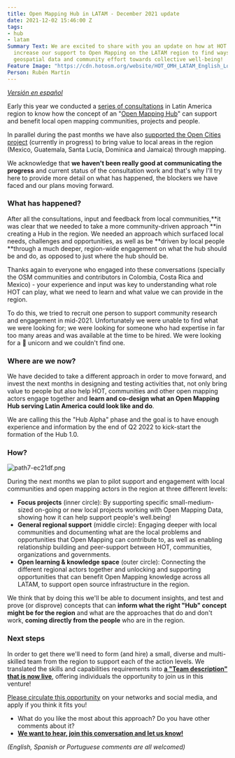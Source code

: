 ```yaml
---
title: Open Mapping Hub in LATAM - December 2021 update
date: 2021-12-02 15:46:00 Z
tags:
- hub
- latam
Summary Text: We are excited to share with you an update on how at HOT we plan to
  increase our support to Open Mapping on the LATAM region to find ways to connect
  geospatial data and community effort towards collective well-being!
Feature Image: "https://cdn.hotosm.org/website/HOT_OMH_LATAM_English_Logo_REV_COLOUR+wide.png"
Person: Rubén Martín
---
```


*[Versión en español](https://www.hotosm.org/updates/hub-de-mapeo-abierto-en-latam-actualizacion-diciembre-2021/)*

Early this year we conducted a [series of consultations](https://www.hotosm.org/updates/ayuda-a-impulsar-openstreetmap-en-latinoamerica/) in Latin America region to know how the concept of an "[Open Mapping Hub](https://www.openstreetmap.org/user/RebeccaF/diary/396229)" can support and benefit local open mapping communities, projects and people.  

In parallel during the past months we have also [supported the Open Cities project](https://www.hotosm.org/updates/como-mejorar-la-preparacion-y-la-capacidad-de-respuesta-de-las-comunidades-ante-los-desastres-en-america-latina-y-el-caribe-con-datos-geoespaciales-creados-de-manera-participativa/) (currently in progress) to bring value to local areas in the region (Mexico, Guatemala, Santa Lucía, Dominica and Jamaica) through mapping.  

We acknowledge that **we haven't been really good at communicating the progress** and current status of the consultation work and that's why I'll try here to provide more detail on what has happened, the blockers we have faced and our plans moving forward.

### What has happened?  

After all the consultations, input and feedback from local communities,**it was clear that we needed to take a more community-driven approach **in creating a Hub in the region. We needed an approach which surfaced local needs, challenges and opportunities, as well as be **driven by local people **through a much deeper, region-wide engagement on what the hub should be and do, as opposed to just where the hub should be.  

Thanks again to everyone who engaged into these conversations (specially the OSM communities and contributors in Colombia, Costa Rica and Mexico) - your experience and input was key to understanding what role HOT can play, what we need to learn and what value we can provide in the region.  

To do this, we tried to recruit one person to support community research and engagement in mid-2021\. Unfortunately we were unable to find what we were looking for; we were looking for someone who had expertise in far too many areas and was available at the time to be hired. We were looking for a 🦄 unicorn and we couldn't find one.

### Where are we now?

We have decided to take a different approach in order to move forward, and invest the next months in designing and testing activities that, not only bring value to people but also help HOT, communities and other open mapping actors engage together and **learn and co-design what an Open Mapping Hub serving Latin America could look like and do**.   

We are calling this the "Hub Alpha" phase and the goal is to have enough experience and information by the end of Q2 2022 to kick-start the formation of the Hub 1.0\.

### How?  

![path7-ec21df.png](https://cdn.hotosm.org/website/path7-ec21df.png) 

During the next months we plan to pilot support and engagement with local communities and open mapping actors in the region at three different levels:  

* **Focus projects** (inner circle): By supporting specific small-medium-sized on-going or new local projects working with Open Mapping Data, showing how it can help support people's well.being!
* **General regional support** (middle circle): Engaging deeper with local communities and documenting what are the local problems and opportunities that Open Mapping can contribute to, as well as enabling relationship building and peer-support between HOT, communities, organizations and governments.
* **Open learning & knowledge space** (outer circle): Connecting the different regional actors together and unlocking and supporting opportunities that can benefit Open Mapping knowledge across all LATAM, to support open source infrastructure in the region.  

We think that by doing this we'll be able to document insights, and test and prove (or disprove) concepts that can **inform what the right "Hub" concept might be for the region** and what are the approaches that do and don't work, **coming directly from the people** who are in the region.

### Next steps

In order to get there we'll need to form (and hire) a small, diverse and multi-skilled team from the region to support each of the action levels. We translated the skills and capabilities requirements into **[a "Team description" that is now live](https://hotosm.bamboohr.com/jobs/view.php?id=79)**, offering individuals the opportunity to join us in this venture!  

[Please circulate this opportunity](https://hotosm.bamboohr.com/jobs/view.php?id=79) on your networks and social media, and apply if you think it fits you!  

* What do you like the most about this approach? Do you have other comments about it? 
* **[We want to hear, join this conversation and let us know!](https://loomio.hotosm.org/d/Zg6DxHzE/open-mapping-hub-latam-dec-2021)**

_(English, Spanish or Portuguese comments are all welcomed)_
